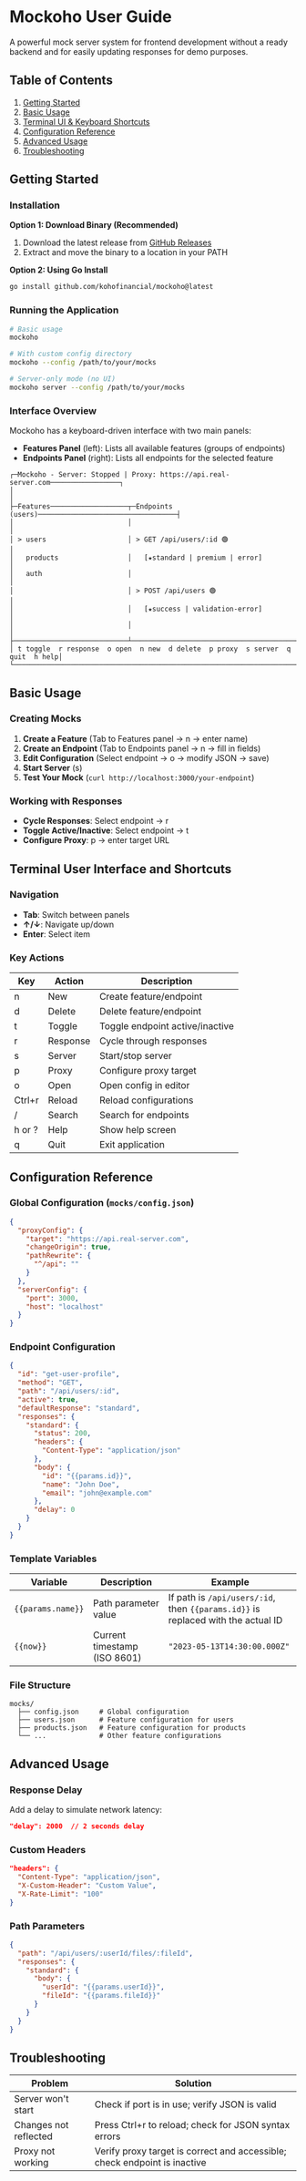 # Mockoho User Guide

A powerful mock server system for frontend development without a ready backend and for easily updating responses for demo purposes.

## Table of Contents

1. [Getting Started](#getting-started)
2. [Basic Usage](#basic-usage)
3. [Terminal UI & Keyboard Shortcuts](#terminal-user-interface-and-shortcuts)
4. [Configuration Reference](#configuration-reference)
5. [Advanced Usage](#advanced-usage)
6. [Troubleshooting](#troubleshooting)

## Getting Started

### Installation

**Option 1: Download Binary (Recommended)**

1. Download the latest release from [GitHub Releases](https://github.com/kohofinancial/mockoho/releases)
2. Extract and move the binary to a location in your PATH

**Option 2: Using Go Install**

```bash
go install github.com/kohofinancial/mockoho@latest
```

### Running the Application

```bash
# Basic usage
mockoho

# With custom config directory
mockoho --config /path/to/your/mocks

# Server-only mode (no UI)
mockoho server --config /path/to/your/mocks
```

### Interface Overview

Mockoho has a keyboard-driven interface with two main panels:

- **Features Panel** (left): Lists all available features (groups of endpoints)
- **Endpoints Panel** (right): Lists all endpoints for the selected feature

```
┌─Mockoho - Server: Stopped | Proxy: https://api.real-server.com─────────────────┐
│                                                                                 │
├─Features───────────────────┬─Endpoints (users)──────────────────────────────────┤
│                            │                                                    │
│ > users                    │ > GET /api/users/:id 🟢                            │
│   products                 │   [★standard | premium | error]                    │
│   auth                     │                                                    │
│                            │ > POST /api/users 🟢                               │
│                            │   [★success | validation-error]                    │
│                            │                                                    │
├────────────────────────────┴────────────────────────────────────────────────────┤
│ t toggle  r response  o open  n new  d delete  p proxy  s server  q quit  h help│
└─────────────────────────────────────────────────────────────────────────────────┘
```

## Basic Usage

### Creating Mocks

1. **Create a Feature** (Tab to Features panel → n → enter name)
2. **Create an Endpoint** (Tab to Endpoints panel → n → fill in fields)
3. **Edit Configuration** (Select endpoint → o → modify JSON → save)
4. **Start Server** (s)
5. **Test Your Mock** (`curl http://localhost:3000/your-endpoint`)

### Working with Responses

- **Cycle Responses**: Select endpoint → r
- **Toggle Active/Inactive**: Select endpoint → t
- **Configure Proxy**: p → enter target URL

## Terminal User Interface and Shortcuts

### Navigation

- **Tab**: Switch between panels
- **↑/↓**: Navigate up/down
- **Enter**: Select item

### Key Actions

| Key    | Action   | Description                     |
| ------ | -------- | ------------------------------- |
| n      | New      | Create feature/endpoint         |
| d      | Delete   | Delete feature/endpoint         |
| t      | Toggle   | Toggle endpoint active/inactive |
| r      | Response | Cycle through responses         |
| s      | Server   | Start/stop server               |
| p      | Proxy    | Configure proxy target          |
| o      | Open     | Open config in editor           |
| Ctrl+r | Reload   | Reload configurations           |
| /      | Search   | Search for endpoints            |
| h or ? | Help     | Show help screen                |
| q      | Quit     | Exit application                |

## Configuration Reference

### Global Configuration (`mocks/config.json`)

```json
{
  "proxyConfig": {
    "target": "https://api.real-server.com",
    "changeOrigin": true,
    "pathRewrite": {
      "^/api": ""
    }
  },
  "serverConfig": {
    "port": 3000,
    "host": "localhost"
  }
}
```

### Endpoint Configuration

```json
{
  "id": "get-user-profile",
  "method": "GET",
  "path": "/api/users/:id",
  "active": true,
  "defaultResponse": "standard",
  "responses": {
    "standard": {
      "status": 200,
      "headers": {
        "Content-Type": "application/json"
      },
      "body": {
        "id": "{{params.id}}",
        "name": "John Doe",
        "email": "john@example.com"
      },
      "delay": 0
    }
  }
}
```

### Template Variables

| Variable          | Description                  | Example                                                                          |
| ----------------- | ---------------------------- | -------------------------------------------------------------------------------- |
| `{{params.name}}` | Path parameter value         | If path is `/api/users/:id`, then `{{params.id}}` is replaced with the actual ID |
| `{{now}}`         | Current timestamp (ISO 8601) | `"2023-05-13T14:30:00.000Z"`                                                     |

### File Structure

```
mocks/
  ├── config.json     # Global configuration
  ├── users.json      # Feature configuration for users
  ├── products.json   # Feature configuration for products
  └── ...             # Other feature configurations
```

## Advanced Usage

### Response Delay

Add a delay to simulate network latency:

```json
"delay": 2000  // 2 seconds delay
```

### Custom Headers

```json
"headers": {
  "Content-Type": "application/json",
  "X-Custom-Header": "Custom Value",
  "X-Rate-Limit": "100"
}
```

### Path Parameters

```json
{
  "path": "/api/users/:userId/files/:fileId",
  "responses": {
    "standard": {
      "body": {
        "userId": "{{params.userId}}",
        "fileId": "{{params.fileId}}"
      }
    }
  }
}
```

## Troubleshooting

| Problem               | Solution                                                                  |
| --------------------- | ------------------------------------------------------------------------- |
| Server won't start    | Check if port is in use; verify JSON is valid                             |
| Changes not reflected | Press Ctrl+r to reload; check for JSON syntax errors                      |
| Proxy not working     | Verify proxy target is correct and accessible; check endpoint is inactive |

